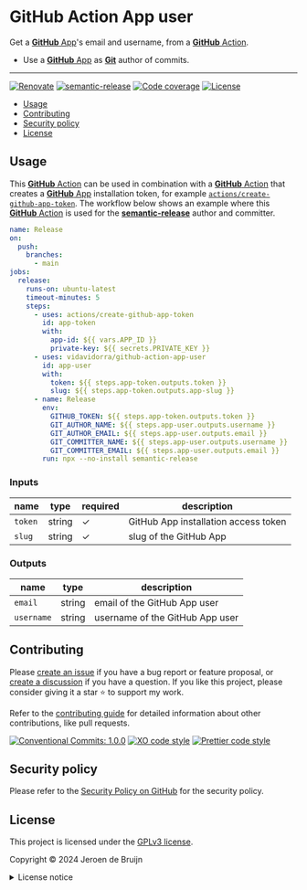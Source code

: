 # GitHub Action App user <!-- omit in toc -->

Get a [**GitHub** App][github-app]'s email and username, from a [**GitHub** Action][github-action].

- Use a [**GitHub** App][github-app] as [**Git**][git] author of commits.

---

[![Renovate](https://img.shields.io/badge/Renovate-enabled-brightgreen?logo=renovatebot&logoColor=&style=flat-square)](https://renovatebot.com)
[![semantic-release](https://img.shields.io/badge/%20%20%F0%9F%93%A6%F0%9F%9A%80-semantic--release-e10079?style=flat-square)](https://github.com/semantic-release/semantic-release)
[![Code coverage](https://img.shields.io/codecov/c/github/vidavidorra/github-action-app-user?logo=codecov&style=flat-square)](https://codecov.io/gh/vidavidorra/github-action-app-user)
[![License](https://img.shields.io/github/license/vidavidorra/github-action-app-user?style=flat-square)](LICENSE.md)

- [Usage](#usage)
- [Contributing](#contributing)
- [Security policy](#security-policy)
- [License](#license)

## Usage

This [**GitHub** Action][github-action] can be used in combination with a [**GitHub** Action][github-action] that creates a [**GitHub** App][github-app] installation token, for example [`actions/create-github-app-token`](https://github.com/actions/create-github-app-token). The workflow below shows an example where this [**GitHub** Action][github-action] is used for the [**semantic-release**](https://github.com/semantic-release/semantic-release) author and committer.

```yml
name: Release
on:
  push:
    branches:
      - main
jobs:
  release:
    runs-on: ubuntu-latest
    timeout-minutes: 5
    steps:
      - uses: actions/create-github-app-token
        id: app-token
        with:
          app-id: ${{ vars.APP_ID }}
          private-key: ${{ secrets.PRIVATE_KEY }}
      - uses: vidavidorra/github-action-app-user
        id: app-user
        with:
          token: ${{ steps.app-token.outputs.token }}
          slug: ${{ steps.app-token.outputs.app-slug }}
      - name: Release
        env:
          GITHUB_TOKEN: ${{ steps.app-token.outputs.token }}
          GIT_AUTHOR_NAME: ${{ steps.app-user.outputs.username }}
          GIT_AUTHOR_EMAIL: ${{ steps.app-user.outputs.email }}
          GIT_COMMITTER_NAME: ${{ steps.app-user.outputs.username }}
          GIT_COMMITTER_EMAIL: ${{ steps.app-user.outputs.email }}
        run: npx --no-install semantic-release
```

### Inputs <!-- omit in toc -->

| name    | type   | required | description                          |
| ------- | ------ | -------- | ------------------------------------ |
| `token` | string | ✓        | GitHub App installation access token |
| `slug`  | string | ✓        | slug of the GitHub App               |

### Outputs <!-- omit in toc -->

| name       | type   | description                     |
| ---------- | ------ | ------------------------------- |
| `email`    | string | email of the GitHub App user    |
| `username` | string | username of the GitHub App user |

## Contributing

Please [create an issue](https://github.com/vidavidorra/github-action-app-user/issues/new/choose) if you have a bug report or feature proposal, or [create a discussion](https://github.com/vidavidorra/github-action-app-user/discussions) if you have a question. If you like this project, please consider giving it a star ⭐ to support my work.

Refer to the [contributing guide](https://github.com/vidavidorra/.github/blob/main/CONTRIBUTING.md) for detailed information about other contributions, like pull requests.

[![Conventional Commits: 1.0.0](https://img.shields.io/badge/Conventional%20Commits-1.0.0-yellow?style=flat-square)](https://conventionalcommits.org)
[![XO code style](https://img.shields.io/badge/code_style-5ed9c7?logo=xo&labelColor=gray&style=flat-square)](https://github.com/xojs/xo)
[![Prettier code style](https://img.shields.io/badge/code_style-Prettier-ff69b4?logo=prettier&style=flat-square)](https://github.com/prettier/prettier)

## Security policy

Please refer to the [Security Policy on GitHub](https://github.com/vidavidorra/github-action-app-user/security) for the security policy.

## License

This project is licensed under the [GPLv3 license](https://www.gnu.org/licenses/gpl.html).

Copyright © 2024 Jeroen de Bruijn

<details><summary>License notice</summary>
<p>

This program is free software: you can redistribute it and/or modify
it under the terms of the GNU General Public License as published by
the Free Software Foundation, either version 3 of the License, or
(at your option) any later version.

This program is distributed in the hope that it will be useful,
but WITHOUT ANY WARRANTY; without even the implied warranty of
MERCHANTABILITY or FITNESS FOR A PARTICULAR PURPOSE. See the
GNU General Public License for more details.

You should have received a copy of the GNU General Public License
along with this program. If not, see <http://www.gnu.org/licenses/>.

The full text of the license is available in the [LICENSE](LICENSE.md) file in this repository and [online](https://www.gnu.org/licenses/gpl.html)

</details>

<!-- References -->

[github-action]: https://github.com/features/actions/
[github-app]: https://docs.github.com/en/developers/apps/getting-started-with-apps/about-apps
[git]: https://git-scm.com/
